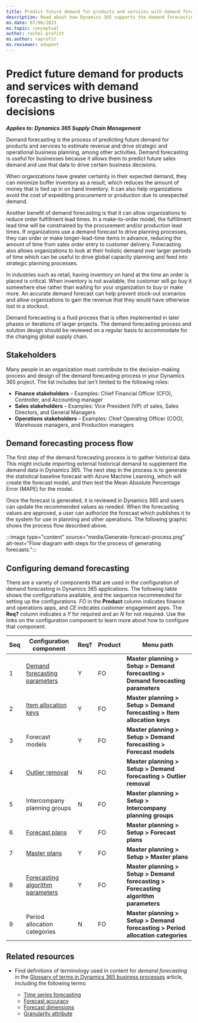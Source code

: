 ```yaml
---
title: Predict future demand for products and services with demand forecasting
description: Read about how Dynamics 365 supports the demand forecasting business process.
ms.date: 07/06/2023
ms.topic: conceptual
author: rachel-profitt
ms.author: raprofit
ms.reviewer: edupont
---
```


# Predict future demand for products and services with demand forecasting to drive business decisions

***Applies to: Dynamics 365 Supply Chain Management***

Demand forecasting is the process of predicting future demand for products and services to estimate revenue and drive strategic and operational business planning, among other activities. Demand forecasting is useful for businesses because it allows them to predict future sales demand and use that data to drive certain business decisions.

When organizations have greater certainty in their expected demand, they can minimize buffer inventory as a result, which reduces the amount of money that is tied up in on hand inventory. It can also help organizations avoid the cost of expediting procurement or production due to unexpected demand.

Another benefit of demand forecasting is that it can allow organizations to reduce order fulfillment lead times. In a make-to-order model, the fulfillment lead time will be constrained by the procurement and/or production lead times. If organizations use a demand forecast to drive planning processes, they can order or make longer-lead-time items in advance, reducing the amount of time from sales order entry to customer delivery. Forecasting also allows organizations to look at their holistic demand over larger periods of time which can be useful to drive global capacity planning and feed into strategic planning processes.

In industries such as retail, having inventory on hand at the time an order is placed is critical. When inventory is not available, the customer will go buy it somewhere else rather than waiting for your organization to buy or make more. An accurate demand forecast can help prevent stock-out scenarios and allow organizations to gain the revenue that they would have otherwise lost in a stockout.

Demand forecasting is a fluid process that is often implemented in later phases or iterations of larger projects. The demand forecasting process and solution design should be reviewed on a regular basis to accommodate for the changing global supply chain.

## Stakeholders

Many people in an organization must contribute to the decision-making process and design of the demand forecasting process in your Dynamics 365 project. The list includes but isn't limited to the following roles:

* **Finance stakeholders** – Examples: Chief Financial Officer (CFO), Controller, and Accounting manager
* **Sales stakeholders** – Examples: Vice President (VP) of sales, Sales Directors, and General Managers
* **Operations stakeholders** – Examples: Chief Operating Officer (COO), Warehouse managers, and Production managers

## Demand forecasting process flow

The first step of the demand forecasting process is to gather historical data. This might include importing external historical demand to supplement the demand data in Dynamics 365. The next step in the process is to generate the statistical baseline forecast with Azure Machine Learning, which will create the forecast model, and then test the Mean Absolute Percentage Error (MAPE) for the model.

Once the forecast is generated, it is reviewed in Dynamics 365 and users can update the recommended values as needed. When the forecasting values are approved, a user can authorize the forecast which publishes it to the system for use in planning and other operations. The following graphic shows the process flow described above.

:::image type="content" source="media/Generate-forecast-process.png" alt-text="Flow diagram with steps for the process of generating forecasts.":::

<!--## Demand forecasting key metrics

There are many key metrics that can be used to monitor and measure the success of implementing a demand forecasting systems. The following sections outline the top key metrics that an organization might monitor and measure for demand forecasting. 

### Increase forecast accuracy-->

## Configuring demand forecasting

There are a variety of components that are used in the configuration of demand forecasting in Dynamics 365 applications. The following table shows the configurations available, and the sequence recommended for setting up the configurations. *FO* in the **Product** column indicates finance and operations apps, and *CE* indicates customer engagement apps. The **Req?** column indicates a *Y* for required and an *N* for not required. Use the links on the configuration component to learn more about how to configure that component.

| Seq | Configuration component | Req? | Product | Menu path |
|-----|-------------------------|------|---------|-----------|
| 1 | [Demand forecasting parameters](/dynamics365/supply-chain/master-planning/demand-forecasting-setup)| Y | FO | **Master planning &gt; Setup &gt; Demand forecasting &gt; Demand forecasting parameters** |
| 2 | [Item allocation keys](/dynamics365/supply-chain/master-planning/demand-forecasting-setup)| Y | FO | **Master planning &gt; Setup &gt; Demand forecasting &gt; Item allocation keys** |
| 3 | Forecast models | Y | FO | **Master planning &gt; Setup &gt; Demand forecasting &gt; Forecast models** | 
| 4 | [Outlier removal](/dynamics365/supply-chain/master-planning/remove-historical-outliers-calculating-demand-forecast) | N | FO | **Master planning &gt; Setup &gt; Demand forecasting &gt; Outlier removal** |
| 5 | Intercompany planning groups | N | FO | **Master planning &gt; Setup &gt; Intercompany planning groups** |
| 6 | [Forecast plans](/dynamics365/supply-chain/master-planning/planning-optimization/demand-forecast) | Y | FO | **Master planning &gt; Setup &gt; Forecast plans** |
| 7 | [Master plans](/dynamics365/supply-chain/master-planning/master-plans) | Y | FO | **Master planning &gt; Setup &gt; Master plans** |
| 8 | [Forecasting algorithm parameters](/dynamics365/supply-chain/master-planning/demand-forecasting-setup) | Y | FO | **Master planning &gt; Setup &gt; Demand forecasting &gt; Forecasting algorithm parameters** |
| 9 | Period allocation categories | N | FO | **Master planning &gt; Setup &gt; Demand forecasting &gt; Period allocation categories** |

## Related resources

* Find definitions of terminology used in content for *demand forecasting* in the [Glossary of terms in Dynamics 365 business processes](glossary.md) article, including the following terms:

    * [Time series forecasting](glossary.md#time-series-forecasting)
    * [Forecast accuracy](glossary.md#forecast-accuracy-mean-absolute-percentage-error-mape)
    * [Forecast dimensions](glossary.md#forecast-dimensions)
    * [Granularity attribute](glossary.md#granularity-attribute)

<!--
## Demand forecasting recommended practices

When implementing your organization structure in Dynamics 365, use the following recommended practices. 
- **DO** import the right amount of data...
- **DO NOT** do bad things.
- **DO NOT** do other bad things.

## Additional resources
TechTalks
Docs
GitHub
Other
-->
<!--## Tags

*Stakeholders*: Finance Stakeholders, Operations Stakeholders

*Products*: Dynamics 365

*Configuration stage*: Foundational
